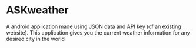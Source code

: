 # ASKweather
A android application made using JSON data and API key (of an existing website).
This application gives you the current weather information for any desired city in the world
